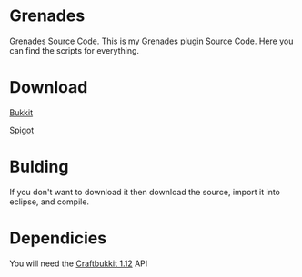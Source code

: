 # Grenades
Grenades Source Code.
This is my Grenades plugin Source Code.
Here you can find the scripts for everything.

# Download
[Bukkit](https://dev.bukkit.org/projects/nitys-explosives)

[Spigot](https://www.spigotmc.org/resources/simple-grenades.46685/)

# Bulding
If you don't want to download it then download
the source, import it into eclipse, and compile.

# Dependicies
You will need the [Craftbukkit 1.12](https://getbukkit.org/get/bf8d6ecd2fb20108e039012b763fe36e) API
